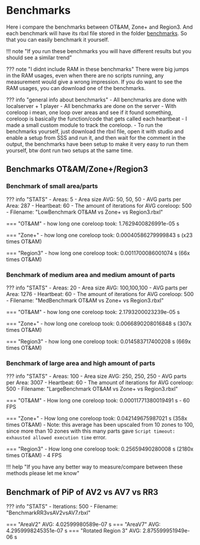 # Benchmarks
Here i compare the benchmarks between OT&AM, Zone+ and Region3. And each benchmark will have its rbxl file stored in the folder [benchmarks](https://github.com/VerdommeMan/OT-AM/tree/master/benchmarks). So that you can easily benchmark it yourself.

!!! note "If you run these benchmarks you will have different results but you should see a similar trend"

??? note "I didnt include RAM in these benchmarks"
    There were big jumps in the RAM usages, even when there are no scripts running, any measurement would give a wrong impression.
    If you do want to see the RAM usages, you can download one of the benchmarks.

??? info "general info about benchmarks"
    - All benchmarks are done with localserver + 1 player
    - All benchmarks are done on the server
    - With coreloop i mean, one loop over areas and see if it found something, coreloop is basically the function/code that gets called each heartbeat
    - I made a small custom module to track the coreloop.
    - To run the benchmarks yourself, just download the rbxl file, open it with studio and enable a setup from SSS and run it, and then wait for the comment in the output, the benchmarks have been setup to make it very easy to run them yourself, btw dont run two setups at the same time.

## Benchmarks OT&AM/Zone+/Region3

### Benchmark of small area/parts

??? info "STATS"
    - Areas: 5
    - Area size AVG: 50, 50, 50
    - AVG parts per Area: 287
    - Heartbeat: 60
    - The amount of iterations for AVG coreloop: 500 
    - Filename: "LowBenchmark OT&AM vs Zone+ vs Region3.rbxl"

=== "OT&AM"
    - how long one coreloop took: 1.7629400826991e-05 s

=== "Zone+"
    - how long one coreloop took: 0.00040586279999843 s (x23 times OT&AM)

=== "Region3"
    - how long one coreloop took: 0.0011700086001074 s  (66x times OT&AM)


### Benchmark of medium area and medium amount of parts

??? info "STATS"
    - Areas: 20
    - Area size AVG: 100,100,100
    - AVG parts per Area: 1276
    - Heartbeat: 60
    - The amount of iterations for AVG coreloop: 500 
    - Filename: "MedBenchmark OT&AM vs Zone+ vs Region3.rbxl"

=== "OT&AM"
    - how long one coreloop took:  2.1793200023239e-05 s

=== "Zone+"
    - how long one coreloop took:  0.0066890208016848 s (307x times OT&AM)

=== "Region3"
    - how long one coreloop took:  0.014583717400208 s (669x times OT&AM) 

### Benchmark of large area and high amount of parts

??? info "STATS"
    - Areas: 100
    - Area size AVG: 250, 250, 250
    - AVG parts per Area: 3007
    - Heartbeat: 60
    - The amount of iterations for AVG coreloop: 500 
    - Filename: "LargeBenchmark OT&AM vs Zone+ vs Region3.rbxl"

=== "OT&AM"
    - How long one coreloop took: 0.00011771380019491 s 
    - 60 FPS 

=== "Zone+"
    - How long one coreloop took: 0.042149675987021 s (358x times OT&AM)
    - Note: this average has been upscaled from 10 zones to 100, since more than 10 zones with this many parts gave `Script timeout: exhausted allowed execution time` error.

=== "Region3"
    - How long one coreloop took: 0.25659490280008 s (2180x times OT&AM) 
    - 4 FPS

!!! help "If you have any better way to measure/compare between these methods please let me know"

## Benchmark of PiP of AV2 vs AV7 vs RR3

??? info "STATS"
    - Iterations: 500
    - Filename: "BenchmarkRR3vsAV2vsAV7.rbxl"

=== "AreaV2"
    AVG: 4.02599980589e-07 s
=== "AreaV7"
    AVG: 4.2959998245351e-07 s
=== "Rotated Region 3"
    AVG: 2.875599951949e-06 s